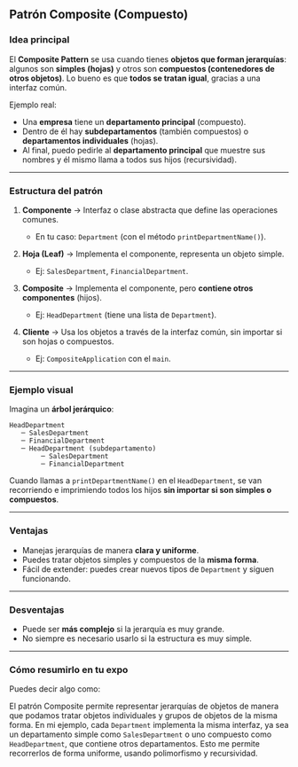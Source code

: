 

## Patrón Composite (Compuesto)

### Idea principal

El **Composite Pattern** se usa cuando tienes **objetos que forman jerarquías**: algunos son **simples (hojas)** y otros son **compuestos (contenedores de otros objetos)**.
Lo bueno es que **todos se tratan igual**, gracias a una interfaz común.

 Ejemplo real:

* Una **empresa** tiene un **departamento principal** (compuesto).
* Dentro de él hay **subdepartamentos** (también compuestos) o **departamentos individuales** (hojas).
* Al final, puedo pedirle al **departamento principal** que muestre sus nombres y él mismo llama a todos sus hijos (recursividad).

---

###  Estructura del patrón

1. **Componente** → Interfaz o clase abstracta que define las operaciones comunes.

   * En tu caso: `Department` (con el método `printDepartmentName()`).

2. **Hoja (Leaf)** → Implementa el componente, representa un objeto simple.

   * Ej: `SalesDepartment`, `FinancialDepartment`.

3. **Composite** → Implementa el componente, pero **contiene otros componentes** (hijos).

   * Ej: `HeadDepartment` (tiene una lista de `Department`).

4. **Cliente** → Usa los objetos a través de la interfaz común, sin importar si son hojas o compuestos.

   * Ej: `CompositeApplication` con el `main`.

---

###  Ejemplo visual

Imagina un **árbol jerárquico**:

```
HeadDepartment
   ─ SalesDepartment
   ─ FinancialDepartment
   ─ HeadDepartment (subdepartamento)
        ─ SalesDepartment
        ─ FinancialDepartment
```

Cuando llamas a `printDepartmentName()` en el `HeadDepartment`, se van recorriendo e imprimiendo todos los hijos **sin importar si son simples o compuestos**.

---

###  Ventajas

* Manejas jerarquías de manera **clara y uniforme**.
* Puedes tratar objetos simples y compuestos de la **misma forma**.
* Fácil de extender: puedes crear nuevos tipos de `Department` y siguen funcionando.

---

###  Desventajas

* Puede ser **más complejo** si la jerarquía es muy grande.
* No siempre es necesario usarlo si la estructura es muy simple.

---

###  Cómo resumirlo en tu expo

Puedes decir algo como:


El patrón Composite permite representar jerarquías de objetos de manera que podamos tratar objetos individuales y grupos de objetos de la misma forma. En mi ejemplo, cada `Department` implementa la misma interfaz, ya sea un departamento simple como `SalesDepartment` o uno compuesto como `HeadDepartment`, que contiene otros departamentos. Esto me permite recorrerlos de forma uniforme, usando polimorfismo y recursividad.

